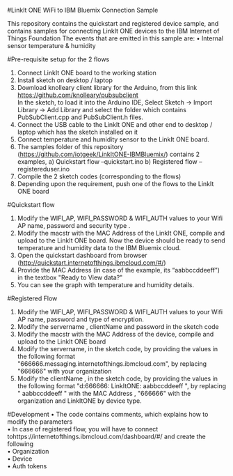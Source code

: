 #LinkIt ONE WiFi to IBM Bluemix Connection Sample

This repository contains the quickstart and registered device sample, and contains samples for connecting LinkIt ONE devices to the IBM Internet of Things Foundation
The events that are emitted in this sample are:
  •	Internal sensor temperature & humidity
  
#Pre-requisite setup for the 2 flows

  1.	Connect LinkIt ONE board to the working station
  2.	Install sketch on desktop / laptop
  3.	Download knolleary client library for the Arduino, from this link
   https://github.com/knolleary/pubsubclient  
  In the sketch, to load it into the Arduino IDE, Select Sketch -> Import Library -> Add Library and select the folder which contains PubSubClient.cpp and PubSubClient.h files.
  4.	Connect the USB cable to the LinkIt ONE and other end to desktop / laptop which has the sketch installed on it
  5.	Connect temperature and humidity sensor to the LinkIt ONE board.
  6.	The samples folder of this repository (https://github.com/iotgeek/LinkItONE-IBMBluemix/) contains 2 examples, 
  a) Quickstart flow –quickstart.ino 
  b) Registered flow – registereduser.ino
  7.	Compile the 2 sketch codes (corresponding to the flows)
  8.	Depending upon the requirement, push one of the flows to the  LinkIt ONE board
  
#Quickstart flow

  1.	Modify the WIFI_AP, WIFI_PASSWORD & WIFI_AUTH values to your Wifi AP name, password and security type .
  2.	Modify the macstr  with the MAC Address of the LinkIt ONE, compile and upload to the LinkIt ONE board. Now the device should be ready to send temperature and humidity data to the IBM Bluemix cloud.
  3.	Open the quickstart dashboard from browser (http://quickstart.internetofthings.ibmcloud.com/#/)
  4.	Provide the MAC Address (in case of the example, its “aabbccddeeff”) in the textbox "Ready to View data?"
  5.	You can see the graph with temperature and humidity details.


#Registered Flow

  1.	Modify the WIFI_AP, WIFI_PASSWORD & WIFI_AUTH values to your Wifi AP name, password and type of encryption.
  2.	Modify the servername , clientName  and password  in the sketch code
  3.	Modify the macstr  with the MAC Address of the device, compile and upload to the LinkIt ONE board
  4.	Modify the servername, in the sketch code, by providing the values in the following format "666666.messaging.internetofthings.ibmcloud.com", by replacing "666666" with your organization
  5.	Modify the clientName  , in the sketch code, by providing the values in the following format "d:666666: LinkItONE: aabbccddeeff ", by replacing " aabbccddeeff " with the MAC Address , "666666" with the organization and LinkItONE by device type.
  
#Development
  •	The code contains comments, which explains how to modify the parameters  
  •	In case of registered flow, you will have to connect tohttps://internetofthings.ibmcloud.com/dashboard/#/ and create the     following  
    •	Organization  
    •	Device  
    •	Auth tokens  




